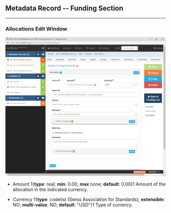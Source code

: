 ## Metadata Record -- Funding Section
---
### Allocations Edit Window

![Allocation Array with multiple Allocations](/assets/reference/edit-objects/metadata/funding/funding-allocation.png)

* <span class="md-element">Amount</span> <i class="fa fa-asterisk required" title="Required"> </i> 1{**type**: real; **min**: 0.00; **max** none; **default**: 0.00}1  Amount of the allocation in the indicated currency.

* <span class="md-element">Currency</span> <i class="fa fa-asterisk required" title="Required"> </i> 1{**type**: codelist (Swiss Association for Standards); **extensible**: NO; **multi-value**: NO; **default**: "USD"}1  Type of currency.
